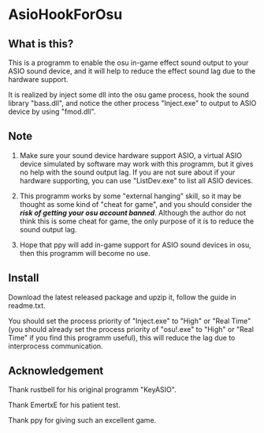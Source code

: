 # AsioHookForOsu
## What is this?

This is a programm to enable the osu in-game effect sound output to your ASIO sound device, and it will help to reduce the effect sound lag due to the hardware support.

It is realized by inject some dll into the osu game process, hook the sound library "bass.dll", and notice the other process "Inject.exe" to output to ASIO device by using "fmod.dll".

## Note

1. Make sure your sound device hardware support ASIO,  a virtual ASIO device simulated by software may work with this programm, but it gives no help with the sound output lag. If you are not sure about if your hardware supporting, you can use "ListDev.exe" to list all ASIO devices.

2. This programm works by some "external hanging" skill, so it may be thought as some kind of "cheat for game", and you should consider the ***risk of getting your osu account banned***. Although the author do not think this is some cheat for game,  the only purpose of it is to reduce the sound output lag.

3. Hope that ppy will add in-game support for ASIO sound devices in osu, then this programm will become no use.

## Install

Download the latest released package and upzip it, follow the guide in readme.txt.

You should set the process priority of "Inject.exe" to "High" or "Real Time" (you should already set the process priority of "osu!.exe" to "High" or "Real Time" if you find this programm useful), this will reduce the lag due to interprocess communication. 

## Acknowledgement

Thank rustbell for his original programm "KeyASIO".

Thank EmertxE for his patient test.

Thank ppy for giving such an excellent game. 




